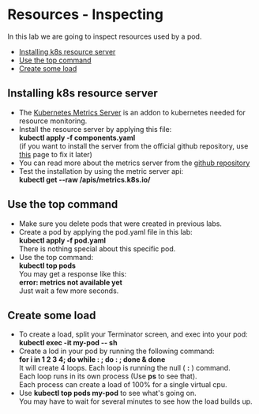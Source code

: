 # Resources - Inspecting

In this lab we are going to inspect resources used by a pod.


- [Installing k8s resource server](#Installing-k8s-resource-server)
- [Use the top command](#Use-the-top-command)
- [Create some load](#Create-some-load)

## Installing k8s resource server

- The [Kubernetes Metrics Server](https://github.com/kubernetes-sigs/metrics-server#kubernetes-metrics-server) is an addon to kubernetes needed for resource monitoring.
- Install the resource server by applying this file:  
**kubectl apply -f components.yaml**  
(if you want to install the server from the official github repository, use [this](https://stackoverflow.com/questions/62138734/metric-server-not-working-unable-to-handle-the-request-get-nodes-metrics-k8s) page to fix it later)
- You can read more about the metrics server from the [github repository](https://github.com/kubernetes-sigs/metrics-server)
- Test the installation by using the metric server api:  
**kubectl get --raw /apis/metrics.k8s.io/**

## Use the top command

- Make sure you delete pods that were created in previous labs.
- Create a pod by applying the pod.yaml file in this lab:  
**kubectl apply -f pod.yaml**  
There is nothing special about this specific pod.
- Use the top command:  
**kubectl top pods**  
You may get a response like this:  
**error: metrics not available yet**  
Just wait a few more seconds.

## Create some load

- To create a load, split your Terminator screen, and exec into your pod:  
**kubectl exec -it my-pod -- sh**
- Create a lod in your pod by running the following command:  
**for i in 1 2 3 4; do while : ; do : ; done & done**  
It will create 4 loops. Each loop is running the null ( **:** ) command.  
Each loop runs in its own process (Use **ps** to see that).  
Each process can create a load of 100% for a single virtual cpu.  
-  Use **kubectl top pods my-pod** to see what's going on.  
You may have to wait for several minutes to see how the load builds up.



